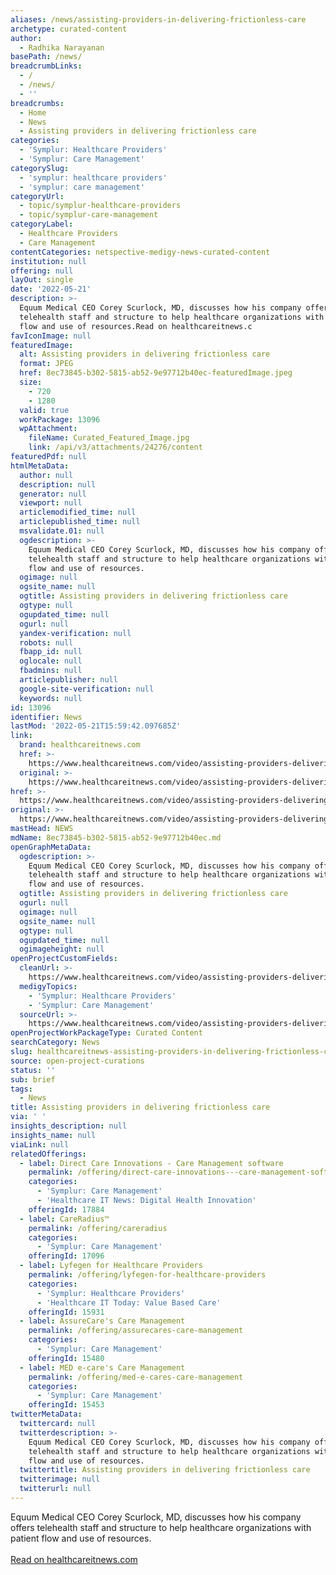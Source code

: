 ```yaml
---
aliases: /news/assisting-providers-in-delivering-frictionless-care
archetype: curated-content
author:
  - Radhika Narayanan
basePath: /news/
breadcrumbLinks:
  - /
  - /news/
  - ''
breadcrumbs:
  - Home
  - News
  - Assisting providers in delivering frictionless care
categories:
  - 'Symplur: Healthcare Providers'
  - 'Symplur: Care Management'
categorySlug:
  - 'symplur: healthcare providers'
  - 'symplur: care management'
categoryUrl:
  - topic/symplur-healthcare-providers
  - topic/symplur-care-management
categoryLabel:
  - Healthcare Providers
  - Care Management
contentCategories: netspective-medigy-news-curated-content
institution: null
offering: null
layOut: single
date: '2022-05-21'
description: >-
  Equum Medical CEO Corey Scurlock, MD, discusses how his company offers
  telehealth staff and structure to help healthcare organizations with patient
  flow and use of resources.Read on healthcareitnews.c
favIconImage: null
featuredImage:
  alt: Assisting providers in delivering frictionless care
  format: JPEG
  href: 8ec73845-b302-5815-ab52-9e97712b40ec-featuredImage.jpeg
  size:
    - 720
    - 1280
  valid: true
  workPackage: 13096
  wpAttachment:
    fileName: Curated_Featured_Image.jpg
    link: /api/v3/attachments/24276/content
featuredPdf: null
htmlMetaData:
  author: null
  description: null
  generator: null
  viewport: null
  articlemodified_time: null
  articlepublished_time: null
  msvalidate.01: null
  ogdescription: >-
    Equum Medical CEO Corey Scurlock, MD, discusses how his company offers
    telehealth staff and structure to help healthcare organizations with patient
    flow and use of resources.
  ogimage: null
  ogsite_name: null
  ogtitle: Assisting providers in delivering frictionless care
  ogtype: null
  ogupdated_time: null
  ogurl: null
  yandex-verification: null
  robots: null
  fbapp_id: null
  oglocale: null
  fbadmins: null
  articlepublisher: null
  google-site-verification: null
  keywords: null
id: 13096
identifier: News
lastMod: '2022-05-21T15:59:42.097685Z'
link:
  brand: healthcareitnews.com
  href: >-
    https://www.healthcareitnews.com/video/assisting-providers-delivering-frictionless-care
  original: >-
    https://www.healthcareitnews.com/video/assisting-providers-delivering-frictionless-care
href: >-
  https://www.healthcareitnews.com/video/assisting-providers-delivering-frictionless-care
original: >-
  https://www.healthcareitnews.com/video/assisting-providers-delivering-frictionless-care
mastHead: NEWS
mdName: 8ec73845-b302-5815-ab52-9e97712b40ec.md
openGraphMetaData:
  ogdescription: >-
    Equum Medical CEO Corey Scurlock, MD, discusses how his company offers
    telehealth staff and structure to help healthcare organizations with patient
    flow and use of resources.
  ogtitle: Assisting providers in delivering frictionless care
  ogurl: null
  ogimage: null
  ogsite_name: null
  ogtype: null
  ogupdated_time: null
  ogimageheight: null
openProjectCustomFields:
  cleanUrl: >-
    https://www.healthcareitnews.com/video/assisting-providers-delivering-frictionless-care
  medigyTopics:
    - 'Symplur: Healthcare Providers'
    - 'Symplur: Care Management'
  sourceUrl: >-
    https://www.healthcareitnews.com/video/assisting-providers-delivering-frictionless-care
openProjectWorkPackageType: Curated Content
searchCategory: News
slug: healthcareitnews-assisting-providers-in-delivering-frictionless-care
source: open-project-curations
status: ''
sub: brief
tags:
  - News
title: Assisting providers in delivering frictionless care
via: ' '
insights_description: null
insights_name: null
viaLink: null
relatedOfferings:
  - label: Direct Care Innovations - Care Management software
    permalink: /offering/direct-care-innovations---care-management-software
    categories:
      - 'Symplur: Care Management'
      - 'Healthcare IT News: Digital Health Innovation'
    offeringId: 17884
  - label: CareRadius™
    permalink: /offering/careradius
    categories:
      - 'Symplur: Care Management'
    offeringId: 17096
  - label: Lyfegen for Healthcare Providers
    permalink: /offering/lyfegen-for-healthcare-providers
    categories:
      - 'Symplur: Healthcare Providers'
      - 'Healthcare IT Today: Value Based Care'
    offeringId: 15931
  - label: AssureCare's Care Management
    permalink: /offering/assurecares-care-management
    categories:
      - 'Symplur: Care Management'
    offeringId: 15480
  - label: MED e-care's Care Management
    permalink: /offering/med-e-cares-care-management
    categories:
      - 'Symplur: Care Management'
    offeringId: 15453
twitterMetaData:
  twittercard: null
  twitterdescription: >-
    Equum Medical CEO Corey Scurlock, MD, discusses how his company offers
    telehealth staff and structure to help healthcare organizations with patient
    flow and use of resources.
  twittertitle: Assisting providers in delivering frictionless care
  twitterimage: null
  twitterurl: null
---
```

<p>Equum Medical CEO Corey Scurlock, MD, discusses how his company offers telehealth staff and structure to help healthcare organizations with patient flow and use of resources.<br/><br/><a target="_blank" href=https://www.healthcareitnews.com/video/assisting-providers-delivering-frictionless-care>Read on healthcareitnews.com</a></p>